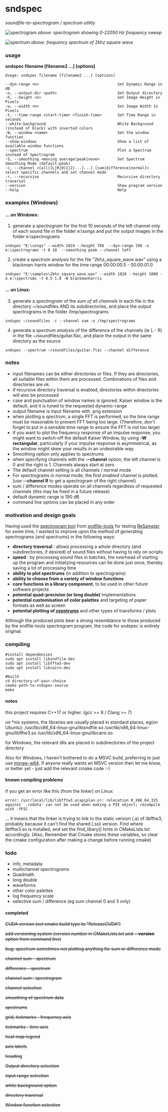 # sndspec

*soundfile-to-spectrogram / spectrum utility*

![spectrogram](./screenshots/sweep-0-to22050_44_1k32f_log.png)
*above: spectrogram showing 0-22050 Hz frequency sweep*

![spectrum](./screenshots/2khzSquare_48k16.png)
*above: frequency spectrum of 2khz square wave*

### usage

**sndspec filename [filename2 ...] [options]**

~~~
Usage: sndspec filename [filename2 ...] [options]

--dyn-range <n>                                   Set Dynamic Range in dB
-o, --output-dir <path>                           Set Output directory
-h, --height <n>                                  Set Image Height in Pixels
-w, --width <n>                                   Set Image Width in Pixels
-t, --time-range <start-time> <finish-time>       Set Time Range in seconds
--white-background                                White Background (instead of black) with inverted colors
-W, --window <name>                               Set the window function
--show-windows                                    Show a list of available window functions
--spectrum                                        Plot a Spectrum instead of Spectrogram
-S, --smoothing <moving average|peak|none>        Set Spectrum Smoothing Mode (default:peak)
-c, --channel <[all|[L|R|0|1|2|...]...] [sum|difference|normal]> select specific channels and set channel mode
-r, --recursive                                   Recursive directory traversal
--version                                         Show program version
--help                                            Help
~~~

### examples (Windows)

#### ... on Windows:

1. generate a *spectrogram* for the first 10 seconds of the left channel only of each sound file in the folder e:\songs and put the output images in the folder e:\spectrograms
~~~
sndspec "E:\songs" --width 1024 --height 768  --dyn-range 190 -o e:\spectrograms -t 0 10  --smoothing peak --channel left
~~~

2. create a *spectrum analysis* for the file "2khz_square_wave.wav" using a blackman-harris window for the time range 00:00:00.5 - 00:00:01.0
~~~
sndspec "E:\samples\2khz_square_wave.wav" --width 1920 --height 1080 -o e:\spectrums -t 0.5 1.0 -W blackmanharris
~~~

#### ... on Linux:

3. generate a *spectrogram* of the *sum of all channels* in each file in the directory ~/soundfiles AND its subdirectories, and place the output spectrograms in the folder /tmp/spectrograms
~~~
sndspec ~/soundfiles -r --channel sum -o /tmp/spectrograms
~~~

4. generate a *spectrum analysis* of the difference of the channels (ie L - R) in the file ~/soundfiles/guitar.flac, and place the output in the same directory as the source
~~~
sndspec --spectrum ~/soundfiles/guitar.flac --channel difference
~~~

### notes

- input filenames can be either directories or files. If they are directories, all suitable files within them are processed. Combinations of files and directories are ok. 
- if recursive directory traversal is enabled, directories within directories will also be processed
- case and punctuation of window names is ignored. Kaiser window is the default, and it is tuned to the requested dynamic-range
- output filename is input filename with .png extension
- when plotting a *spectrum*, a single FFT is performed, so the time range must be reasonable to prevent FFT being too large. (Therefore, don't forget to put in a sensible time range to ensure the FFT is not too large)
- if you want to plot the frequency response of an impulse response, you might want to switch-off the default Kaiser Window, by using **-W rectangular**, particularly if your impulse response is asymmetrical,
as the window might skew your results in an undesirable way.
- Smoothing option only applies to spectrums
- when specifying channels with the **--channel** option, the left channel is 0 and the right is 1. Channels always start at zero.
- The default channel setting is all channels / normal mode
- For spectrograms in normal mode, the first *enabled* channel is plotted. (use **--channel R** to get a spectrogram of the right channel)
- sum / difference modes operate on all channels regardless of requested channels (this may be fixed in a future release)
- default dynamic range is 190 dB
- command line options can be placed in any order

### motivation and design goals

Having used the [spectrogram tool](http://www.mega-nerd.com/libsndfile/tools/#spectrogram) from [sndfile-tools](http://www.mega-nerd.com/libsndfile/tools) for testing [ReSampler](https://github.com/jniemann66/ReSampler) for some time,
I wanted to improve upon the method of generating spectrograms (and spectrums) in the following ways:

- **directory traversal** : allows processing a whole directory (and subdirectories, if desired) of sound files without having to rely on scripts
- **speed** : by processing sound files in batches, the overhead of starting up the program and initializing resources can be done just once, thereby saving a lot of processing time
- **ability to plot spectrums** (in addition to spectrograms)
- **ability to choose from a variety of window functions**
- **core functions in a library component**, to be used in other future software projects
- **potential quad-precision (or long double)** implementations
- **potential customisation of color palettes** and targeting of paper formats as well as screen
- **potential plotting of [cepstrums](https://en.wikipedia.org/wiki/Cepstrum)** and other types of transforms / plots

Although the produced plots bear a strong resemblance to those produced by the sndfile-tools spectrogram program,
the code for sndspec is entirely original.

### compiling
~~~
#install dependencies
sudo apt install libsndfile-dev
sudo apt install libfftw3-dev
sudo apt install libcairo-dev

#build
cd directory-of-your-choice
cmake path-to-sndspec-source
make
~~~

#### notes

this project requires C++17 or higher. (gcc &gt;= 8 / Clang &gt;= 7)

on *nix systems, the libraries are usually placed in standard places, eg(on Ubuntu): /usr/lib/x86_64-linux-gnu/libsndfile.so /usr/lib/x86_64-linux-gnu/libfftw3.so /usr/lib/x86_64-linux-gnu/libcairo.so

for Windows, the relevant dlls are placed in subdirectories of the project directory

Also for Windows, I haven't bothered to do a MSVC build, preferring to just use [mingw-w64](http://mingw-w64.org). If anyone really wants an MSVC version then let me know, or better yet -  just add the relevant cmake code :-)

#### known compiling problems
if you get an error like this (from the linker) on Linux:
~~~
error: /usr/local/lib/libfftw3.a(apiplan.o): relocation R_X86_64_32S against `.rodata' can not be used when making a PIE object; recompile with -fPIC
~~~
... it means that the linker is trying to link to the static version (.a) of libfftw3, probably because it can't find the shared (.so) version.
Find where libfftw3.so is installed, and set the find_libary() hints in CMakeLists.txt accordingly.
(Also, Remember that Cmake stores these variables, so clear the cmake configuration after making a change before running cmake)

### todo

- info, metadata
- multichannel spectrograms
- Quadmath
- long double
- waveforms
- other color palettes
- log frequency scale
- selective sum / difference (eg sum channel 0 and 3 only)

#### completed

~~CUDA version (set cmake build type to "ReleaseCUDA")~~

~~add versioning system (version number in CMakeLists.txt and **--version** option from command line)~~

~~bug: spectrum sometimes not plotting anything for sum or difference mode~~

~~channel sum - spectrum~~

~~difference - spectrum~~

~~channel sum : spectrogram~~

~~channel selection~~

~~smoothing of spectrum data~~

~~spectrums~~

~~grid, tickmarks - frequency axis~~

~~tickmarks - time axis~~

~~heat map legend~~

~~axis labels~~

~~heading~~

~~Output directory selection~~

~~input range selection~~

~~white background option~~

~~directory traversal~~

~~Window function selection~~
